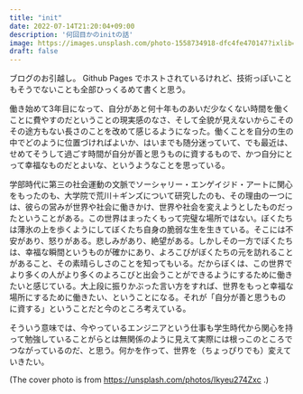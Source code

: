 ```yaml
---
title: "init"
date: 2022-07-14T21:20:04+09:00
description: '何回目かのinitの話'
image: https://images.unsplash.com/photo-1558734918-dfc4fe470147?ixlib=rb-1.2.1&ixid=MnwxMjA3fDB8MHxwaG90by1wYWdlfHx8fGVufDB8fHx8&auto=format&fit=crop&w=1470&q=80
draft: false
---
```


ブログのお引越し。 Github Pages でホストされているけれど、技術っぽいこともそうでないことも全部ひっくるめて書くと思う。

働き始めて3年目になって、自分があと何十年ものあいだ少なくない時間を働くことに費やすのだということの現実感のなさ、そして全貌が見えないからこそのその途方もない長さのことを改めて感じるようになった。働くことを自分の生の中でどのように位置づければよいか、はいまでも随分迷っていて、でも最近は、せめてそうして過ごす時間が自分が善と思うものに資するもので、かつ自分にとって幸福なものだとよいな、というようなことを思っている。

学部時代に第三の社会運動の文脈でソーシャリー・エンゲイジド・アートに関心をもったのも、大学院で荒川＋ギンズについて研究したのも、その理由の一つには、彼らの営みが世界や社会に働きかけ、世界や社会を変えようとしたものだったということがある。この世界はまったくもって完璧な場所ではない。ぼくたちは薄氷の上を歩くようにしてぼくたち自身の脆弱な生を生きている。そこには不安があり、怒りがある。悲しみがあり、絶望がある。しかしその一方でぼくたちは、幸福な瞬間というものが確かにあり、よろこびがぼくたちの元を訪れることがあること、その素晴らしさのことを知ってもいる。だからぼくは、この世界でより多くの人がより多くのよろこびと出会うことができるようにするために働きたいと感じている。大上段に振りかぶった言い方をすれば、世界をもっと幸福な場所にするために働きたい、ということになる。それが「自分が善と思うものに資する」ということだと今のところ考えている。

そういう意味では、今やっているエンジニアという仕事も学生時代から関心を持って勉強していることがらとは無関係のように見えて実際には根っこのところでつながっているのだ、と思う。何かを作って、世界を（ちょっぴりでも）変えていきたい。

(The cover photo is from https://unsplash.com/photos/Ikyeu274Zxc .)